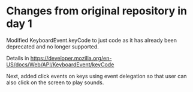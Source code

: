 # Changes from original repository in day 1


Modified KeyboardEvent.keyCode to just code as it has already been deprecated and no longer supported. 

Details in https://developer.mozilla.org/en-US/docs/Web/API/KeyboardEvent/keyCode

Next, added click events on keys using event delegation so that user can also click on the screen to play sounds.

